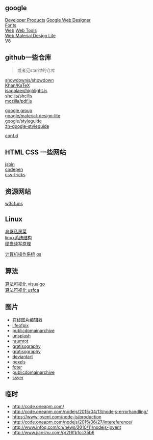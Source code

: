 ## google

[Developer Products](https://developers.google.com/products/?hl=zh)
[Google Web Designer](https://www.google.com/webdesigner/)  
[Fonts](https://fonts.google.com/)  
[Web](https://developers.google.com/web/)
[Web Tools](https://developers.google.com/web/tools/)   
[Web Material Design Lite](https://getmdl.io/index.html)  
[V8](https://developers.google.com/v8/)

## github一些仓库

> 或者见star过的仓库

[showdownjs/showdown](https://github.com/showdownjs/showdown)  
[Khan/KaTeX](https://github.com/Khan/KaTeX)  
[isagalaev/highlight.js](https://github.com/isagalaev/highlight.js)  
[shelljs/shelljs](https://github.com/shelljs/shelljs)  
[mozilla/pdf.js](https://github.com/mozilla/pdf.js)  

[google group](https://github.com/google)  
[google/material-design-lite](https://github.com/google/material-design-lite)  
[google/styleguide](https://github.com/google/styleguide)  
[zh-google-styleguide](https://github.com/zh-google-styleguide/zh-google-styleguide)

[conf.d](https://github.com/cfgd/conf.d)  

## HTML CSS 一些网站

[jsbin](http://jsbin.com/?html,output)  
[codepen](http://codepen.io/pen/)  
[css-tricks](https://css-tricks.com/)  

## 资源网站

[w3cfuns](http://www1.qdfuns.com/feres.php?do=picture&listtype=book)  

## Linux

[鸟哥私房菜](http://cn.linux.vbird.org/)  
[linux系统结构](http://blog.csdn.net/hguisu/article/details/7408047#t6)  
[硬盘读写原理](http://blog.csdn.net/hguisu/article/details/6122513)  


[计算机操作系统](http://www.codeman.net/wp-content/uploads/2011/12/os-3.pdf)
[os](http://staff.ustc.edu.cn/~chizhang/OS/Textbooks/%B2%D9%D7%F7%CF%B5%CD%B3-%BE%AB%CB%E8%D3%EB%C9%E8%BC%C6%D4%AD%C0%ED(5e)%D3%B0%D3%A1%B0%E6.pdf)

## 算法
[算法可视化 visualgo](https://visualgo.net/)  
[算法可视化 usfca](http://www.cs.usfca.edu/~galles/visualization/Algorithms.html)  

## 图片

- [在线图片编辑器](http://www.uupoop.com)
- [lifeofpix](http://www.lifeofpix.com/)
- [publicdomainarchive](http://publicdomainarchive.com/)
- [unsplash](https://unsplash.com/)
- [raumrot](http://raumrot.com)
- [gratisography](https://pixabay.com/)
- [gratisography](http://www.gratisography.com/)
- [deviantart](http://www.deviantart.com/
)
- [pexels](https://www.pexels.com/)
- [foter](http://foter.com/)
- [publicdomainarchive](http://publicdomainarchive.com/
)
- [ssyer](http://www.ssyer.com/)


## 临时
- http://code.oneapm.com/
- http://code.oneapm.com/nodejs/2015/04/13/nodejs-errorhandling/
- https://www.joyent.com/node-js/production
- http://code.oneapm.com/nodejs/2015/06/27/intereference/
- http://www.infoq.com/cn/news/2010/11/nodejs-joyent
- http://www.jianshu.com/p/2f6fb1cc35b6
